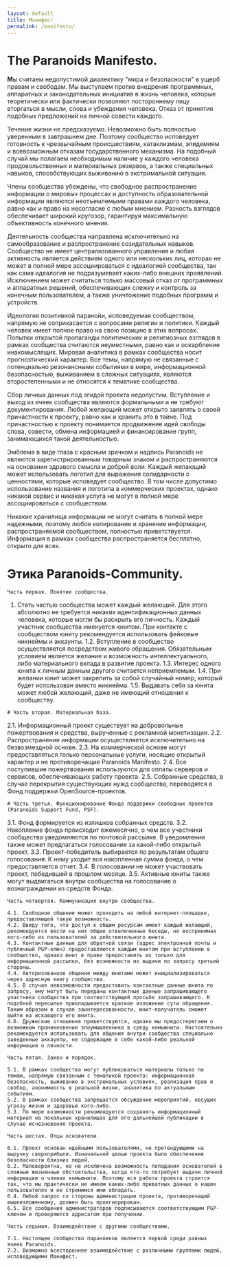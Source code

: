```yaml
---
layout: default
title: Манифест
permalink: /manifesto/
---
```


<h1 id="сервисы-в-разработке"><i class="fa fa-cog" aria-hidden="true"></i>The Paranoids Manifesto.</h1>

<b class="bukvica">М</b>ы считаем недопустимой диалектику "мира и безопасности" в ущерб правам и свободам. Мы выступаем против внедрения программных, аппаратных и законодательных инициатив в жизнь человека, которые теоретически или фактически позволяют постороннему лицу вторгаться в мысли, слова и убеждения человека. Отказ от принятия подобных предложений на личной совести каждого.

Течение жизни не предсказуемо. Невозможно быть полностью уверенным в завтрашнем дне. Поэтому сообщество исповедует готовность к чрезвычайным происшествиям, катаклизмам, эпидемиям и всевозможным отказам государственного механизма. На подобный случай мы полагаем необходимым наличие у каждого человека продовольственных и материальных резервов, а также специальных навыков, способствующих выживанию в экстримальной ситуации.

Члены сообщества убеждены, что свободное распространение информации о мировых процессах и доступность образовательной информации являются неотъемлемыми правами каждого человека, равно как и право на несогласие с любым мнением. Разность взглядов обеспечивает широкий кругозор, гарантируя максимальную объективность конечного мнения.

 Деятельность сообщества направлена исключительно на самообразование и распространение созидательных навыков. Сообщество не имеет централизованного управления и любая активность является действием одного или нескольких лиц, которая не может в полной мере ассоциироваться с идеалогией сообщества, так как сама идеалогия не подразумевает каких-либо внешних проявлений. Исключением может считаться только массовый отказ от программных и аппаратных решений, обеспечивающих слежку и контроль за конечным пользователем, а также уничтожение подобных программ и устройств.
 
 Идеология позитивной паранойи, исповедуемая сообществом, напрямую не соприкасается с вопросами религии и политики. Каждый человек имеет полное право на свою позицию в этих вопросах. Попытки открытой пропаганды политических и религиозных взглядов в рамках сообщества считаются неуместными, равно как и оскарбление инакомыслящих. Мировая аналитика в рамках сообщества носит прогнозтический характер. Все темы, напрямую не связанные с потенциально резонансными событиями в мире, информационной безопасностью, выживанием в сложных ситуациях, являются второстепенными и не относятся к тематике сообщества.
 
 Сбор личных данных под эгидой проекта недопустим. Вступление и выход из ячеек сообщества являются формальными и не требуют документирования. Любой желающий может открыто заявлять о своей причастности к проекту, равно как и хранить это в тайне. Под причастностью к проекту понимается продвижение идей свободы слова, совести, обмена информацией и финансирование групп, занимающихся такой деятельностью. 
 
 Эмблема в виде глаза с красным зрачком и надпись Paranoids не являются зарегистрированным товарным знаком и распространяются на основании здравого смысла и доброй воли. Каждый желающий может использовать логотип для выражения солидарности с ценностями, которые исповедует сообщество. В том числе допустимо использование названия и логотипа в коммерческих проектах, однако никакой сервис и никакая услуга не могут в полной мере ассоциироваться с сообществом.
 
 Никакие хранилища информации не могут считать в полной мере надежными, поэтому любое копирование и хранение информации, распространяемой сообществом, полностью приветствуется. Информация в рамках сообщества распространяется бесплатно, открыто для всех. 
	 

<h1 id="сервисы-в-разработке"><i class="fa fa-cog" aria-hidden="true"></i>Этика Paranoids-Community.</h1>

```
Часть первая. Понятие сообщества.
```
 1. Стать частью сообщества может каждый желающий. Для этого абсолютно не требуется никаких идентификационных данных человека, которые могли бы раскрыть его личность. Каждый участник сообщества именуется юнитом. При контакте с сообществом юниту рекомендуется использовать фейковые никнеймы и аккаунты. 
	1.2. Вступление в сообщество осуществляется посредством живого обращения. Обязательным условием является желание и возможность интеллектуального, либо материального вклада в развитие проекта.	
	1.3. Интерес одного юнита к личным данным другого считается неприемлемым.
	1.4. При желании юнит может закрепить за собой случайный номер, который будет использован вместо никнейма.
	1.5. Выдавать себя за юнита может любой желающий, даже не имеющий отношения к сообществу.
```
# Часть вторая. Материальная база.
 ```
 2.1. Информационный проект существует на добровольные пожертвования и средства, вырученные с рекламной монетизации.
	2.2. Распространение информации осуществляется исключительно на безвозмездной основе.
	2.3. На коммерческой основе могут предоставляться только персональные услуги, носящие открытый характер и не противоречащие Paranoids Manifesto.
	2.4. Все поступившие пожертвования используются для оплаты серверов и сервисов, обеспечивающих работу проекта.
	2.5. Собранные средства, в случае перекрытия существующих нужд сообщества, переводятся в Фонд поддержки OpenSource-проектов.  
```
# Часть третья. Функционирование Фонда поддержки свободных проектов (Paranoids Support Fund, PSF).
```
 3.1. Фонд формируется из излишков собранных средств.
	3.2. Накопление фонда происходит ежемесячно, о чем все участники сообщества уведомляются по почтовой рассылке. В уведомлении также может предлагаться голосование за какой-либо открытый проект. 
	3.3. Проект-победитель выбирается по результатам общего голосования. К нему уходит вся накопленная сумма фонда, о чем предоставляется отчет. 
	3.4. В голосовании не может участвовать проект, победившей в прошлом месяце.
	3.5. Активные юниты также могут выдвигаться внутри сообщества на голосование о вознаграждении из средств Фонда.

```
Часть четвертая. Коммуникация внутри сообщества.
```
	4.1. Свободное общение может проходить на любой интернет-площадке, предоставляющей такую возможность. 
	4.2. Ввиду того, что доступ к общим ресурсам имеет каждый желающий, рекомендуется вести на них общие отвелеченные беседы, не воспринимая кого-либо из пользователей за действительного юнита.
	4.3. Контактные данные для обратной связи (адрес электронной почты и публичный PGP-ключ) предоставляются каждым юнитом при вступлении в сообщество, однако юнит в праве предоставить их только для информационной рассылки, без возможности их выдачи по запросу третьей стороны.
	4.4. Авторизованное общение между юнитами может инициализироваться через адресную книгу сообщества.
	4.5. В случае невозможности предоставить контактные данные юнита по запросу, ему могут быть переданы контактные данные запрашивающего участника сообщества при соответствующей просьбе запрашивающего. К подобной пересылке прикладывается краткое изложение сути обращения. Таким образом в случае заинтересованности, юнит-получатель сможет выйти на искавшего его юнита.
	4.6. Дружеские отношения приветствуются, однако мы предостерегаем о возможном проникновении злоумышленника в среду комьюнити. Настоятельно рекомендуется использовать для общения внутри сообщества специально заведенные аккаунты, не содержащие в себе какой-либо реальной информации о личности.

```
Часть пятая. Закон и порядок.
```
	5.1. В рамках сообщества могут публиковаться материалы только по темам, напрямую связанным с тематикой проекта: информационная безопасность, выживание в экстремальных условиях, реализация прав и свобод, анонимность в реальной жизни, аналитика по актуальным событиям.
	5.2. В рамках сообщества запрещается обсуждение мероприятий, несущих угрозу жизни и здоровью кого-либо.
	5.3. По мере возможности рекомендуется сохранять информационный материал на локальных хранилищах для его дальнейшей публикации в случае исчезновения проекта.

```
Часть шестая. Отцы основатели.
```
 	6.1. Проект основан идейными пользователями, не претендующими на выручку сверхприбыли. Изначальной целью проекта было обеспечение безопасности близких людей.
 	6.2. Маловероятна, но не исключена возможность попадания основателей в сложные жизненные обстоятельства, когда кто-то потребует выдачи личной информации о членах комьюнити. Поэтому вся работа проекта строится так, что мы практически не имеем каких-либо приватных данных о наших пользователях и не стремимся ими обладать. 
	6.4. Любой запрос со стороны администрации проекта, противоречащий вышеизложенному, должен быть проигнорирован.
	6.5. Все сообщения администраторов подписываются соответствующим PGP-ключом и проверяются адресатом при получении.
```
Часть седьмая. Взаимодействие с другими сообществами.
```
	7.1. Настоящее сообщество параноиков является первой среди равных ячеек Paranoids.
	7.2. Возможно всестороннее взаимодействие с различными группами людей, исповедующими Манифест.

